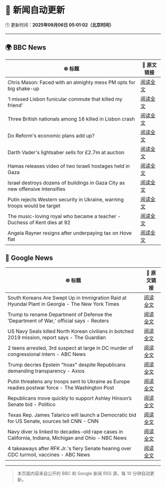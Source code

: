 # 🧠 新闻自动更新

🕒 更新时间：**2025年09月06日 05:01:02（北京时间）**

---

## 🌍 BBC News

| 🌐 标题 | 🔗 原文链接 |
|--------|-------------|
| Chris Mason: Faced with an almighty mess PM opts for big shake-up | [阅读全文](https://www.bbc.com/news/articles/cn4lz331gxdo?at_medium=RSS&at_campaign=rss) |
| 'I missed Lisbon funicular commute that killed my friend' | [阅读全文](https://www.bbc.com/news/articles/c98eyp69018o?at_medium=RSS&at_campaign=rss) |
| Three British nationals among 16 killed in Lisbon crash | [阅读全文](https://www.bbc.com/news/articles/c62lmed42p1o?at_medium=RSS&at_campaign=rss) |
| Do Reform's economic plans add up? | [阅读全文](https://www.bbc.com/news/articles/clyx4v44438o?at_medium=RSS&at_campaign=rss) |
| Darth Vader's lightsaber sells for £2.7m at auction | [阅读全文](https://www.bbc.com/news/articles/cy4rdywp34vo?at_medium=RSS&at_campaign=rss) |
| Hamas releases video of two Israeli hostages held in Gaza | [阅读全文](https://www.bbc.com/news/articles/cy0vly9zyl2o?at_medium=RSS&at_campaign=rss) |
| Israel destroys dozens of buildings in Gaza City as new offensive intensifies | [阅读全文](https://www.bbc.com/news/articles/czx0d71gryzo?at_medium=RSS&at_campaign=rss) |
| Putin rejects Western security in Ukraine, warning troops would be target | [阅读全文](https://www.bbc.com/news/articles/czxwl15w2qko?at_medium=RSS&at_campaign=rss) |
| The music-loving royal who became a teacher - Duchess of Kent dies at 92 | [阅读全文](https://www.bbc.com/news/articles/c3gjyl7xvymo?at_medium=RSS&at_campaign=rss) |
| Angela Rayner resigns after underpaying tax on Hove flat | [阅读全文](https://www.bbc.com/news/articles/c80gr5emk43o?at_medium=RSS&at_campaign=rss) |

## 📰 Google News

| 🌐 标题 | 🔗 原文链接 |
|--------|-------------|
| South Koreans Are Swept Up in Immigration Raid at Hyundai Plant in Georgia - The New York Times | [阅读全文](https://news.google.com/rss/articles/CBMijAFBVV95cUxQb0xPQ2g1Y1c5ODRWOWNWR2NrVEVycUp3OEhMMzU5STBBRWpDOU4wSUVuS0pUWW85X2lhYlpxMjFmYWZ1TDJWWDRJUC1HNzN3VjZ0WW1pZDhXcWJZTGZhRTVhYTIzRVAxX0NKaHBGb1Q4NHN3WGhwd2JON0hmb29KMWJJMEhCLVAya1VzaA?oc=5) |
| Trump to rename Department of Defense the 'Department of War,' official says - Reuters | [阅读全文](https://news.google.com/rss/articles/CBMiqAFBVV95cUxNbGRpRnN1dDdsWkNNS3I4eDhmQ3JyZ05rM3NXZVBTcU5uc3pYMUdJTXAySlRaZ19IMWVkRDF3MFItQTE3b080YUt6WEV0Y0UwRTdHaEN4ZzYxUFJSenhLSDJVbzFSdmt6SHpCTERUQmJrRG1KZWlJbDRkM3JSd3pFbDlVdks5Tl95RnRrZWppM1ZaY2xZSXZqWjRZaGxlM21ISjdoX3lOYWw?oc=5) |
| US Navy Seals killed North Korean civilians in botched 2019 mission, report says - The Guardian | [阅读全文](https://news.google.com/rss/articles/CBMimgFBVV95cUxPUzZOZUtHZXN4MTFib3hzOVJUZDdCV1dQNkFHQ2x1X3I5NkFhbl9JcHNmT09nMkMtZ3d4WlVHMVVIN0xWU3ZDa0IxaFpBZnowUTVuR3Npc0ZtdFo1TGN1VWI3bFVjRVBKbGxkSjJDcEoxZ1pFSVU0NzdPY0FTZXN4a3ROYzh5TXVyVWxhcklIMlR0REtzQzA2ZWRB?oc=5) |
| 2 teens arrested, 3rd suspect at large in DC murder of congressional intern - ABC News | [阅读全文](https://news.google.com/rss/articles/CBMikwFBVV95cUxORElDNXdPV1RZdXVseG9JeU5hdDdGQl9ENXVLQXpNaHNjdU9JSFJ4TmpwS0Y3TVV3bFJYSTBFcmlfRkdOTWc2N0RlTUh5eXBRQ05XdlRvZTd1VXcwNlphSGtuT2ZNSHlPQ2RJM0lieHh2M2h4Mm9rbk4xeUdEcDl3TWplZUNnTzBiWDY5eExOQWh0OTDSAZgBQVVfeXFMT3FsSDJMcDNZRXhPbTJRMGlLVWt3ZGFCQTFTb0VKdjl5eXJRMmo0c0dYaGV5TzdHY3ltZF9Sd0lPNTJwZGF1YS0zeUpqODE0dFF4Vy0yRnV6MTZiaWphM0I1d3B2b2JUNlJnMy0yUnJKWlktd0trdzRmX3NDOGw4VGNXYlJ1SjlkMmJNSkRxNTN4eUNXR2dLR24?oc=5) |
| Trump decries Epstein "hoax" despite Republicans demanding transparency - Axios | [阅读全文](https://news.google.com/rss/articles/CBMic0FVX3lxTE0yWG4zWGZ6MndTMWlZYzZveExCVWVLdDBBUVllNnoyUk96a2l1NlNhbjYxSy1JUnB3a2Vvc3dUczdnZ0c3YkxHdElwaVdsUmhJS0h4ZlpZSHBkcEtKeTF1QjU3RjR3VEQxYlFaODBoZngwMVk?oc=5) |
| Putin threatens any troops sent to Ukraine as Europe readies postwar force - The Washington Post | [阅读全文](https://news.google.com/rss/articles/CBMingFBVV95cUxQc1hnMHk3SlpPd1dnWkd1QVoxT1MyU1FLZUdhYTM4ajh3MnNPOUlhWDFOZmwwUS03MlMwcDdIS1o2TE5neE8xa2d1d0d1RXRtTEQ3b04tMzVQM2E3TDNtcHMzQUFlNFI3RktVSXN0NWthX2U3dEFNUkloZEg4eGdJc1EwcVF5U1hTSjFndTN1OVQxd2hrYURYLUdKbU04Zw?oc=5) |
| Republicans move quickly to support Ashley Hinson’s Senate bid - Politico | [阅读全文](https://news.google.com/rss/articles/CBMiggFBVV95cUxOQ2c4LW5Nei1iaHBJWGw1ZnNLTXMzell4VjAxWmNwTDY1ZTMyeVZjdllQdXN3NzBYbWkwNldzWGVUWDUtNjhYbXZVb0hJMF9DZzlROG8ydDJwaERRQm5tVTZyT3ZPRWZiSG1sVzBicG9LeHJhNXpqVDZPcms5N2JFMkRR?oc=5) |
| Texas Rep. James Talarico will launch a Democratic bid for US Senate, sources tell CNN - CNN | [阅读全文](https://news.google.com/rss/articles/CBMidkFVX3lxTE1TVjFaTTI1ZXdfMlRlN1V6cXBpSllOX1NQUzBJMHUwQlBybk9yY0VjMTZEcHFDclkwV3RmaGR1OUVTOHdIWldtdExOdktUSFR2ZmhzQm9nOTFoLWhXX3FlYjZrcnVpdHNvQUl2MlQ1RUZPRmtQLVE?oc=5) |
| Navy diver is linked to decades-old rape cases in California, Indiana, Michigan and Ohio - NBC News | [阅读全文](https://news.google.com/rss/articles/CBMiugFBVV95cUxQZnV2SGtESlJ1NTJwenU5aFlzY0FyNk02aGp2b05GV3pwSnlXMnpkZllCdDFvZklJNW9hbHJSb1RfaFFOZC1QU1RhWW5ua1lFazhCOERWV0ZHblJWLTZPRDhSSzNsUS1LQktMdkJPc2YwRS1NRlRUdlUySDM2N09kb1hOUEtfQjluSk90Ujk3NUlqVU9nN3FIRGNreDk1bXo1anhfeDk5cVV0b3dGejc3c0lhZmpCYVVRdUHSAVZBVV95cUxOSU1pZS1KdVBIT3dJNFhjV3I4VC02WTZWaXR1ZEdEbmtCaVZHMjVmdUtDeThUV1NGaHZlNS1NRS1VakdTTDk4cGVXVldkdjczSExLdk5wUQ?oc=5) |
| 4 takeaways after RFK Jr.'s fiery Senate hearing over CDC turmoil, vaccines - ABC News | [阅读全文](https://news.google.com/rss/articles/CBMingFBVV95cUxQbDZPSlFLbFpnaDJhTmxmdFdJWkdfcU4wRlNpcVFCYTBpQW5MZU5qbHc1RGE3ZEc2ckxEQzdES0p2VkdSYlp4UHA5dEJSZWkySGlfMUh2NlNWVkU3YjB5U2VkdmVONV9LMlFNN1NwdzBpQ3dqTllXdVUybnk2WHJZalM5R2RrV19kZHl0Q0pWbHh6MmdFWENsLUFCNXQ2Z9IBowFBVV95cUxNVTQ0cFhwa2NxM2ZpREZGMXdsYzNoSzFXTXdJam8wMkZMaVpMX3ZPSXVoYWR1VDY3R1ZDSnFYY2tvMHRYaXYtd1d2M1huRUZnRWxGNEY4Y3JYMVVSYXFmemtIZFB3RzllQl9aTERVRVo3SlYzMXpTckYzd3NHbG1STkM1cVBzdFJkMjliaGxELS1MWldhV2VRMlZ3UE1HUkNLOXBB?oc=5) |

---
> 本页面内容来自公开的 BBC 和 Google 新闻 RSS 源，每 10 分钟自动更新。